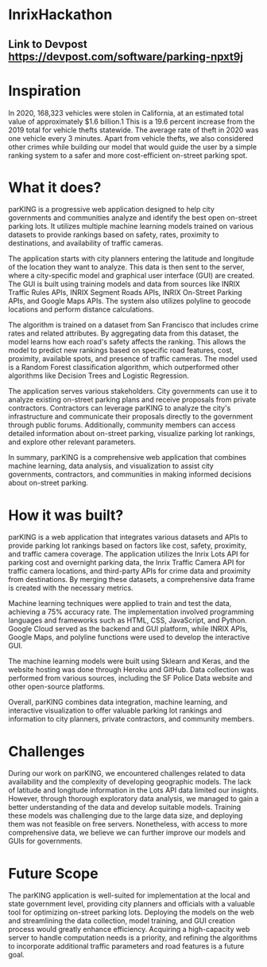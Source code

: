# InrixHackathon

## Link to Devpost https://devpost.com/software/parking-npxt9j

# Inspiration
In 2020, 168,323 vehicles were stolen in California, at an estimated total value of approximately $1.6 billion.1 This is a 19.6 percent increase from the 2019 total for vehicle thefts statewide. The average rate of theft in 2020 was one vehicle every 3 minutes. Apart from vehicle thefts, we also considered other crimes while building our model that would guide the user by a simple ranking system to a safer and more cost-efficient on-street parking spot.

# What it does?

parKING is a progressive web application designed to help city governments and communities analyze and identify the best open on-street parking lots. It utilizes multiple machine learning models trained on various datasets to provide rankings based on safety, rates, proximity to destinations, and availability of traffic cameras.

The application starts with city planners entering the latitude and longitude of the location they want to analyze. This data is then sent to the server, where a city-specific model and graphical user interface (GUI) are created. The GUI is built using training models and data from sources like INRIX Traffic Rules APIs, INRIX Segment Roads APIs, INRIX On-Street Parking APIs, and Google Maps APIs. The system also utilizes polyline to geocode locations and perform distance calculations.

The algorithm is trained on a dataset from San Francisco that includes crime rates and related attributes. By aggregating data from this dataset, the model learns how each road's safety affects the ranking. This allows the model to predict new rankings based on specific road features, cost, proximity, available spots, and presence of traffic cameras. The model used is a Random Forest classification algorithm, which outperformed other algorithms like Decision Trees and Logistic Regression.

The application serves various stakeholders. City governments can use it to analyze existing on-street parking plans and receive proposals from private contractors. Contractors can leverage parKING to analyze the city's infrastructure and communicate their proposals directly to the government through public forums. Additionally, community members can access detailed information about on-street parking, visualize parking lot rankings, and explore other relevant parameters.

In summary, parKING is a comprehensive web application that combines machine learning, data analysis, and visualization to assist city governments, contractors, and communities in making informed decisions about on-street parking.


# How it was built?

parKING is a web application that integrates various datasets and APIs to provide parking lot rankings based on factors like cost, safety, proximity, and traffic camera coverage. The application utilizes the Inrix Lots API for parking cost and overnight parking data, the Inrix Traffic Camera API for traffic camera locations, and third-party APIs for crime data and proximity from destinations. By merging these datasets, a comprehensive data frame is created with the necessary metrics.

Machine learning techniques were applied to train and test the data, achieving a 75% accuracy rate. The implementation involved programming languages and frameworks such as HTML, CSS, JavaScript, and Python. Google Cloud served as the backend and GUI platform, while INRIX APIs, Google Maps, and polyline functions were used to develop the interactive GUI.

The machine learning models were built using Sklearn and Keras, and the website hosting was done through Heroku and GitHub. Data collection was performed from various sources, including the SF Police Data website and other open-source platforms.

Overall, parKING combines data integration, machine learning, and interactive visualization to offer valuable parking lot rankings and information to city planners, private contractors, and community members.

# Challenges 

During our work on parKING, we encountered challenges related to data availability and the complexity of developing geographic models. The lack of latitude and longitude information in the Lots API data limited our insights. However, through thorough exploratory data analysis, we managed to gain a better understanding of the data and develop suitable models. Training these models was challenging due to the large data size, and deploying them was not feasible on free servers. Nonetheless, with access to more comprehensive data, we believe we can further improve our models and GUIs for governments.

# Future Scope

The parKING application is well-suited for implementation at the local and state government level, providing city planners and officials with a valuable tool for optimizing on-street parking lots. Deploying the models on the web and streamlining the data collection, model training, and GUI creation process would greatly enhance efficiency. Acquiring a high-capacity web server to handle computation needs is a priority, and refining the algorithms to incorporate additional traffic parameters and road features is a future goal.
